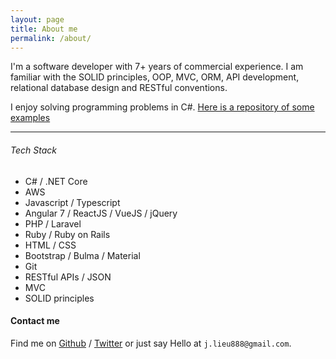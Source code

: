 ```yaml
---
layout: page
title: About me
permalink: /about/
---
```


I'm a software developer with 7+ years of commercial experience. I am familiar with the SOLID principles, OOP, MVC, ORM, API development, relational database design and RESTful conventions.

I enjoy solving programming problems in C#. [Here is a repository of some examples](https://github.com/jameslieu/csharp_projects)

---

###### Tech Stack
- C# / .NET Core
- AWS
- Javascript / Typescript
- Angular 7 / ReactJS / VueJS / jQuery
- PHP / Laravel
- Ruby / Ruby on Rails
- HTML / CSS
- Bootstrap / Bulma / Material
- Git
- RESTful APIs / JSON
- MVC
- SOLID principles


#### Contact me

Find me on [Github][github] / [Twitter][Twitter] or just say Hello at
`j.lieu888@gmail.com`.

[github]: https://github.com/jameslieu
[twitter]: https://twitter.com/J_lieu
